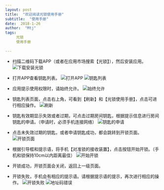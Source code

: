 ```yaml
---
layout: post
title:  "欢迎阅读光锁使用手册"
subtitle:  "使用手册"
date:  2018-1-26
author:  "Mtj"
tags:
     光锁
     使用手册
     
---
```


* 扫描二维码下载APP（或者在应用市场搜索【光锁】），然后安装应用。
![下载安装光锁](http://img.blog.csdn.net/20180129181337714?watermark/2/text/aHR0cDovL2Jsb2cuY3Nkbi5uZXQvcXFfMjg3NzkwODM=/font/5a6L5L2T/fontsize/400/fill/I0JBQkFCMA==/dissolve/70/gravity/SouthEast)

* 打开APP查看钥匙列表。
![打开APP](http://img.blog.csdn.net/20180126175644831?watermark/2/text/aHR0cDovL2Jsb2cuY3Nkbi5uZXQvcXFfMjg3NzkwODM=/font/5a6L5L2T/fontsize/400/fill/I0JBQkFCMA==/dissolve/70/gravity/SouthEast)
![钥匙列表](http://img.blog.csdn.net/20180126175747792?watermark/2/text/aHR0cDovL2Jsb2cuY3Nkbi5uZXQvcXFfMjg3NzkwODM=/font/5a6L5L2T/fontsize/400/fill/I0JBQkFCMA==/dissolve/70/gravity/SouthEast)

* 应用提示使用权限时，请始终允许。
![始终允许](http://img.blog.csdn.net/20180126175823336?watermark/2/text/aHR0cDovL2Jsb2cuY3Nkbi5uZXQvcXFfMjg3NzkwODM=/font/5a6L5L2T/fontsize/400/fill/I0JBQkFCMA==/dissolve/70/gravity/SouthEast)

* 钥匙列表页面，点击右上角，可看到【刷新】和【光锁使用手册】，点击可进行相应操作。
![刷新](http://img.blog.csdn.net/20180126180052534?watermark/2/text/aHR0cDovL2Jsb2cuY3Nkbi5uZXQvcXFfMjg3NzkwODM=/font/5a6L5L2T/fontsize/400/fill/I0JBQkFCMA==/dissolve/70/gravity/SouthEast)

* 钥匙有效期显示失效或者过期，可点击过期房间钥匙，根据提示信息进行房间钥匙的申请。（申请时，必须手机连接网络）
![钥匙的申请](http://img.blog.csdn.net/20180126180155524?watermark/2/text/aHR0cDovL2Jsb2cuY3Nkbi5uZXQvcXFfMjg3NzkwODM=/font/5a6L5L2T/fontsize/400/fill/I0JBQkFCMA==/dissolve/70/gravity/SouthEast)

* 点击未失效过期的钥匙，或者申请钥匙成功，都会跳转到开锁页面。
![开锁页面](http://img.blog.csdn.net/20180126180604868?watermark/2/text/aHR0cDovL2Jsb2cuY3Nkbi5uZXQvcXFfMjg3NzkwODM=/font/5a6L5L2T/fontsize/400/fill/I0JBQkFCMA==/dissolve/70/gravity/SouthEast)

* 根据引导框和提示语，将手机【对准锁的接收装置】，点击按钮开始开锁。（手机和锁保持10cm以内距离最佳）
![开始开锁](http://img.blog.csdn.net/20180126180651563?watermark/2/text/aHR0cDovL2Jsb2cuY3Nkbi5uZXQvcXFfMjg3NzkwODM=/font/5a6L5L2T/fontsize/400/fill/I0JBQkFCMA==/dissolve/70/gravity/SouthEast)

* 开锁成功，开锁页面会关闭，返回上一级页面。
* 开锁失败，手机会有相应的提示语。请根据提示语的提示，再次进行相应的操作。
![开锁失败](http://img.blog.csdn.net/20180126180747456?watermark/2/text/aHR0cDovL2Jsb2cuY3Nkbi5uZXQvcXFfMjg3NzkwODM=/font/5a6L5L2T/fontsize/400/fill/I0JBQkFCMA==/dissolve/70/gravity/SouthEast)
![地址码错误](http://img.blog.csdn.net/20180126180817684?watermark/2/text/aHR0cDovL2Jsb2cuY3Nkbi5uZXQvcXFfMjg3NzkwODM=/font/5a6L5L2T/fontsize/400/fill/I0JBQkFCMA==/dissolve/70/gravity/SouthEast)
